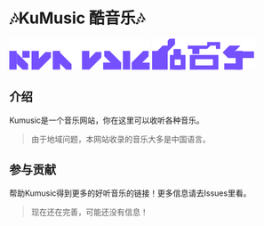 # 🎶KuMusic 酷音乐🎶
![icon](https://raw.githubusercontent.com/wzyaeu/Kumusic/refs/heads/master/image/icon/en.svg)
![icon](https://raw.githubusercontent.com/wzyaeu/Kumusic/refs/heads/master/image/icon/zh.svg)

## 介绍
Kumusic是一个音乐网站，你在这里可以收听各种音乐。
> 由于地域问题，本网站收录的音乐大多是中国语言。

## 参与贡献
帮助Kumusic得到更多的好听音乐的链接！更多信息请去Issues里看。
> 现在还在完善，可能还没有信息！
